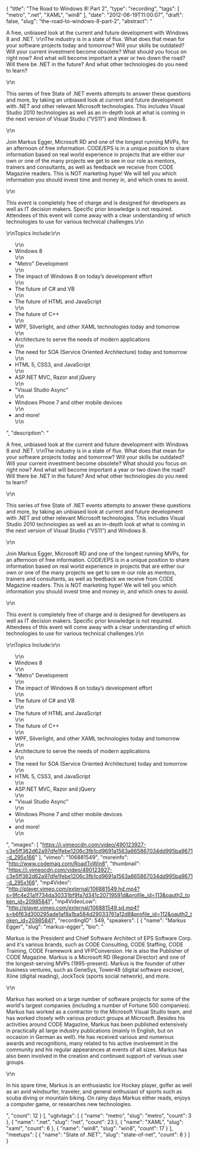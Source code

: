 {
  "title": "The Road to Windows 8! Part 2",
  "type": "recording",
  "tags": [
    "metro",
    ".net",
    "XAML",
    "win8"
  ],
  "date": "2012-06-19T11:00:07",
  "draft": false,
  "slug": "the-road-to-windows-8-part-2",
  "abstract": "<p>A free, unbiased look at the current and future development with Windows 8 and .NET. \r\nThe industry is in a state of flux. What does that mean for your software projects today and tomorrow? Will your skills be outdated? Will your current investment become obsolete? What should you focus on right now? And what will become important a year or two down the road? Will there be .NET in the future? And what other technologies do you need to learn?</p>\r\n<p>This series of free State of .NET events attempts to answer these questions and more, by taking an unbiased look at current and future development with .NET and other relevant Microsoft technologies. This includes Visual Studio 2010 technologies as well as an in-depth look at what is coming in the next version of Visual Studio (“VS11”) and Windows 8.</p>\r\n<p>Join Markus Egger, Microsoft RD and one of the longest running MVPs, for an afternoon of free information. CODE/EPS is in a unique position to share information based on real world experience in projects that are either our own or one of the many projects we get to see in our role as mentors, trainers and consultants, as well as feedback we receive from CODE Magazine readers. This is NOT marketing hype! We will tell you which information you should invest time and money in, and which ones to avoid.</p>\r\n<p>This event is completely free of charge and is designed for developers as well as IT decision makers. Specific prior knowledge is not required. Attendees of this event will come away with a clear understanding of which technologies to use for various technical challenges.\r\n</p>\r\nTopics Include:\r\n<ul>\r\n<li>Windows 8</li>\r\n<li>\"Metro\" Development</li>\r\n<li>The impact of Windows 8 on today’s development effort</li>\r\n<li>The future of C# and VB</li>\r\n<li>The future of HTML and JavaScript</li>\r\n<li>The future of C++</li>\r\n<li>WPF, Silverlight, and other XAML technologies today and tomorrow</li>\r\n<li>Architecture to serve the needs of modern applications</li>\r\n<li>The need for SOA (Service Oriented Architecture) today and tomorrow</li>\r\n<li>HTML 5, CSS3, and JavaScript</li>\r\n<li>ASP.NET MVC, Razor and jQuery</li>\r\n<li>\"Visual Studio Async\"</li>\r\n<li>Windows Phone 7 and other mobile devices</li>\r\n<li>and more!</li>\r\n</ul>",
  "description": "<p>A free, unbiased look at the current and future development with Windows 8 and .NET. \r\nThe industry is in a state of flux. What does that mean for your software projects today and tomorrow? Will your skills be outdated? Will your current investment become obsolete? What should you focus on right now? And what will become important a year or two down the road? Will there be .NET in the future? And what other technologies do you need to learn?</p>\r\n<p>This series of free State of .NET events attempts to answer these questions and more, by taking an unbiased look at current and future development with .NET and other relevant Microsoft technologies. This includes Visual Studio 2010 technologies as well as an in-depth look at what is coming in the next version of Visual Studio (“VS11”) and Windows 8.</p>\r\n<p>Join Markus Egger, Microsoft RD and one of the longest running MVPs, for an afternoon of free information. CODE/EPS is in a unique position to share information based on real world experience in projects that are either our own or one of the many projects we get to see in our role as mentors, trainers and consultants, as well as feedback we receive from CODE Magazine readers. This is NOT marketing hype! We will tell you which information you should invest time and money in, and which ones to avoid.</p>\r\n<p>This event is completely free of charge and is designed for developers as well as IT decision makers. Specific prior knowledge is not required. Attendees of this event will come away with a clear understanding of which technologies to use for various technical challenges.\r\n</p>\r\nTopics Include:\r\n<ul>\r\n<li>Windows 8</li>\r\n<li>\"Metro\" Development</li>\r\n<li>The impact of Windows 8 on today’s development effort</li>\r\n<li>The future of C# and VB</li>\r\n<li>The future of HTML and JavaScript</li>\r\n<li>The future of C++</li>\r\n<li>WPF, Silverlight, and other XAML technologies today and tomorrow</li>\r\n<li>Architecture to serve the needs of modern applications</li>\r\n<li>The need for SOA (Service Oriented Architecture) today and tomorrow</li>\r\n<li>HTML 5, CSS3, and JavaScript</li>\r\n<li>ASP.NET MVC, Razor and jQuery</li>\r\n<li>\"Visual Studio Async\"</li>\r\n<li>Windows Phone 7 and other mobile devices</li>\r\n<li>and more!</li>\r\n</ul>",
  "images": [
    "https://i.vimeocdn.com/video/490123927-c3e5ff362d62a97dfe1febe1206c3fb1cd9691a1563a665867034dd995ba9671-d_295x166"
  ],
  "vimeo": "106881549",
  "moreinfo": "http://www.codemag.com/RoadToWin8",
  "thumbnail": "https://i.vimeocdn.com/video/490123927-c3e5ff362d62a97dfe1febe1206c3fb1cd9691a1563a665867034dd995ba9671-d_295x166",
  "mp4Video": "http://player.vimeo.com/external/106881549.hd.mp4?s=9fc4e21a1f734da30331bf9fa7d341c20719591d&profile_id=113&oauth2_token_id=20985841",
  "mp4VideoLow": "http://player.vimeo.com/external/106881549.sd.mp4?s=b6f63d300295ade1af8a1ba584d29033761a12d8&profile_id=112&oauth2_token_id=20985841",
  "recordingID": 549,
  "speakers": [
    {
      "name": "Markus Egger",
      "slug": "markus-egger",
      "bio": "<p>Markus is the President and Chief Software Architect of EPS Software Corp. and it's various brands, such as CODE Consulting, CODE Staffing, CODE Training, CODE Framework and VFPConversion. He is also the Publisher of CODE Magazine. Markus is a Microsoft RD (Regional Director) and one of the longest-serving MVPs (1995-present). Markus is the founder of other business ventures, such as GeneSys, Tower48 (digital software escrow), Xiine (digital reading), JockTock (sports social network), and more.</p>\r\n<p>Markus has worked on a large number of software projects for some of the world's largest companies (including a number of Fortune 500 companies). Markus has worked as a contractor to the Microsoft Visual Studio team, and has worked closely with various product groups at Microsoft. Besides his activities around CODE Magazine, Markus has been published extensively in practically all large industry publications (mainly in English, but on occasion in German as well). He has received various and numerous awards and recognitions, many related to his active involvement in the community and his regular appearances at events of all sizes. Markus has also been involved in the creation and continued support of various user groups.</p>\r\n<p>In his spare time, Markus is an enthusiastic Ice Hockey player, golfer as well as an avid windsurfer, traveler, and general enthusiast of sports such as scuba diving or mountain biking. On rainy days Markus either reads, enjoys a computer game, or researches new technologies.</p>",
      "count": 12
    }
  ],
  "ugtvtags": [
    {
      "name": "metro",
      "slug": "metro",
      "count": 3
    },
    {
      "name": ".net",
      "slug": "net",
      "count": 23
    },
    {
      "name": "XAML",
      "slug": "xaml",
      "count": 6
    },
    {
      "name": "win8",
      "slug": "win8",
      "count": 17
    }
  ],
  "meetups": [
    {
      "name": "State of .NET",
      "slug": "state-of-net",
      "count": 8
    }
  ]
}